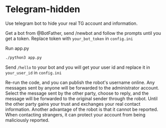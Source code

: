 # Telegram-hidden
Use telegram bot to hide your real TG account and information.

Get a bot from @BotFather, send /newbot and follow the prompts until you get a token.
Replace token with ```your_bot_token``` in ```config.ini```

Run app.py
```sh
./python3 app.py
```
Send ``` /hello ``` to your bot and you will get your user id and replace it in ``` your_user_id``` in ```config.ini```

Re-run the code, and you can publish the robot's username online.
Any messages sent by anyone will be forwarded to the administrator account.
Select the message sent by the other party, choose to reply, and the message will be forwarded to the original sender through the robot. Until the other party gains your trust and exchanges your real contact information.
Another advantage of the robot is that it cannot be reported. When contacting strangers, it can protect your account from being maliciously reported.
